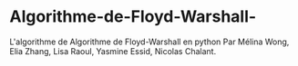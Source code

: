 # Algorithme-de-Floyd-Warshall-
L'algorithme de Algorithme de Floyd-Warshall en python
Par Mélina Wong, Elia Zhang, Lisa Raoul, Yasmine Essid, Nicolas Chalant.
